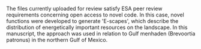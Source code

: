 The files currently uploaded for review satisfy ESA peer review requirements concerning open access to novel code. In this case, novel functions were developed to generate 'E-scapes', 
which describe the distribution of energetically important resources on the landscape. In this manuscript, the approach was used in relation to Gulf menhaden (Brevoortia patronus) in
the northern Gulf of Mexico.

